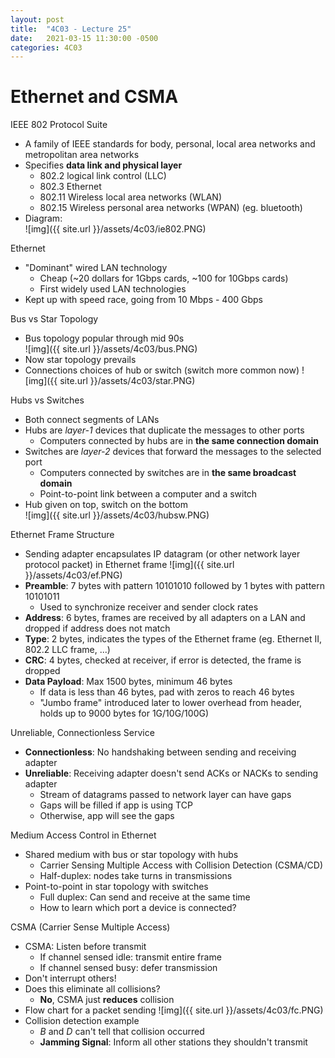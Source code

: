 ```yaml
---
layout: post
title:  "4C03 - Lecture 25"
date:   2021-03-15 11:30:00 -0500
categories: 4C03
---
```


Ethernet and CSMA
===

IEEE 802 Protocol Suite
- A family of IEEE standards for body, personal, local area networks and metropolitan area networks
- Specifies **data link and physical layer**
    - 802.2 logical link control (LLC)
    - 802.3 Ethernet
    - 802.11 Wireless local area networks (WLAN)
    - 802.15 Wireless personal area networks (WPAN) (eg. bluetooth)
- Diagram:  
    ![img]({{ site.url }}/assets/4c03/ie802.PNG)

Ethernet
- "Dominant" wired LAN technology
    - Cheap (~20 dollars for 1Gbps cards, ~100 for 10Gbps cards)
    - First widely used LAN technologies
- Kept up with speed race, going from 10 Mbps - 400 Gbps

Bus vs Star Topology
- Bus topology popular through mid 90s  
    ![img]({{ site.url }}/assets/4c03/bus.PNG)
- Now star topology prevails
- Connections choices of hub or switch (switch more common now)
    ![img]({{ site.url }}/assets/4c03/star.PNG)

Hubs vs Switches
- Both connect segments of LANs
- Hubs are *layer-1* devices that duplicate the messages to other ports
    - Computers connected by hubs are in **the same connection domain**
- Switches are *layer-2* devices that forward the messages to the selected port
    - Computers connected by switches are in **the same broadcast domain**
    - Point-to-point link between a computer and a switch
- Hub given on top, switch on the bottom  
    ![img]({{ site.url }}/assets/4c03/hubsw.PNG)

Ethernet Frame Structure
- Sending adapter encapsulates IP datagram (or other network layer protocol packet) in Ethernet frame
    ![img]({{ site.url }}/assets/4c03/ef.PNG)
- **Preamble**: 7 bytes with pattern 10101010 followed by 1 bytes with pattern 10101011
    - Used to synchronize receiver and sender clock rates
- **Address**: 6 bytes, frames are received by all adapters on a LAN and dropped if address does not match
- **Type**: 2 bytes, indicates the types of the Ethernet frame (eg. Ethernet II, 802.2 LLC frame, ...)
- **CRC**: 4 bytes, checked at receiver, if error is detected, the frame is dropped
- **Data Payload**: Max 1500 bytes, minimum 46 bytes
    - If data is less than 46 bytes, pad with zeros to reach 46 bytes
    - "Jumbo frame" introduced later to lower overhead from header, holds up to 9000 bytes for 1G/10G/100G)

Unreliable, Connectionless Service
- **Connectionless**: No handshaking between sending and receiving adapter
- **Unreliable**: Receiving adapter doesn't send ACKs or NACKs to sending adapter
    - Stream of datagrams passed to network layer can have gaps
    - Gaps will be filled if app is using TCP
    - Otherwise, app will see the gaps

Medium Access Control in Ethernet
- Shared medium with bus or star topology with hubs
    - Carrier Sensing Multiple Access with Collision Detection (CSMA/CD)
    - Half-duplex: nodes take turns in transmissions
- Point-to-point in star topology with switches
    - Full duplex: Can send and receive at the same time
    - How to learn which port a device is connected?

CSMA (Carrier Sense Multiple Access)
- CSMA: Listen before transmit
    - If channel sensed idle: transmit entire frame
    - If channel sensed busy: defer transmission
- Don't interrupt others!
- Does this eliminate all collisions?
    - **No**, CSMA just **reduces** collision
- Flow chart for a packet sending
    ![img]({{ site.url }}/assets/4c03/fc.PNG)
- Collision detection example
    - *B* and *D* can't tell that collision occurred
    - **Jamming Signal**: Inform all other stations they shouldn't transmit